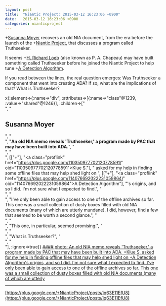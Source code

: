 ```yaml
---
layout: post
title:  "Niantic Project: 2015-03-12 16:23:06 +0900"
date:   2015-03-12 16:23:06 +0900
categories: nianticproject
---
```

+[Susanna Moyer](https://plus.google.com/101560858827970533247 "") recovers an old NIA document, from the era before the launch of the +[Niantic Project](https://plus.google.com/105211554081025512763 ""), that discusses a program called Truthseeker. 

It seems +[H. Richard Loeb](https://plus.google.com/117506125229608138804 "") (also known as P. A. Chapeau) may have built something called Truthseeker before he joined the Niantic Project to help tune +[A Detection Algorithm](https://plus.google.com/114076692022231059864 ""). 

If you read between the lines, the real question emerges: Was Truthseeker a component that went into creating ADA? If so, what are the implications of that? What is Truthseeker?

x{:element=>{:name=>"div", :attributes=>[{:name=>"class"@1239, :value=>"shared"@1246}], :children=>["<br />", "<h2>Susanna Moyer</h2>", "<br />", "<b>An old NIA memo reveals 'Truthseeker,' a program made by PAC that may have been built into ADA.</b>", "<br />", "<br />", [["+"], "<a class=\"proflink\" href=\"https://plus.google.com/110350977702120778591\" oid=\"110350977702120778591\">Klue S.</a>"], " asked for my help in finding some offline files that may help shed light on ", [["+"], "<a class=\"proflink\" href=\"https://plus.google.com/114076692022231059864\" oid=\"114076692022231059864\">A Detection Algorithm</a>"], "'s origins, and so I did. I'm not sure what I expected to find.", "<br />", "<br />", "I've only been able to gain access to one of the offline archives so far. This one was a small collection of dusty boxes filled with old NIA documents (many of which are utterly mundane). I did, however, find a few that seemed to be worth a second glance.", "<br />", "<br />", "This one, in particular, seemed promising.", "<br />", "<br />", "What is Truthseeker?", "<br />", "<br />"], :ignore=>true}}
[#### photo: An old NIA memo reveals 'Truthseeker,' a program made by PAC that may have been built into ADA.
+Klue S. asked for my help in finding offline files that may help shed light on +A Detection Algorithm's origins, and so I did. I'm not sure what I expected to find.
I've only been able to gain access to one of the offline archives so far. This one was a small collection of dusty boxes filled with old NIA documents (many of which are utterly](https://lh6.googleusercontent.com/-KZqV1xzOBsE/VQE5YruGU7I/AAAAAAAAAL4/EqGLcWTOYyQ/w1400-h1851/Truthseeker.png "")
- - -
[https://plus.google.com/+NianticProject/posts/iq63E11EfU8](https://plus.google.com/+NianticProject/posts/iq63E11EfU8)

